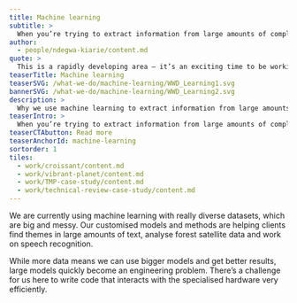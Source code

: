 ```yaml
---
title: Machine learning
subtitle: >
  When you’re trying to extract information from large amounts of complex, real-world data, chances are you’ll need to use machine learning.
author:
  - people/ndegwa-kiarie/content.md
quote: >
  This is a rapidly developing area – it’s an exciting time to be working in the field. It’s also essential for us to keep up with the state of the art and continue to innovate and push the field forward.
teaserTitle: Machine learning
teaserSVG: /what-we-do/machine-learning/WWD_Learning1.svg
bannerSVG: /what-we-do/machine-learning/WWD_Learning2.svg
description: >
  Why we use machine learning to extract information from large amounts of complex, real-world data.
teaserIntro: >
  When you’re trying to extract information from large amounts of complex, real-world data, chances are you’ll need to use machine learning.
teaserCTAbutton: Read more
teaserAnchorId: machine-learning
sortorder: 1
tiles:
  - work/croissant/content.md
  - work/vibrant-planet/content.md
  - work/TMP-case-study/content.md
  - work/technical-review-case-study/content.md
---
```


We are currently using machine learning with really diverse datasets, which are big and messy. Our customised models and methods are helping clients find themes in large amounts of text, analyse forest satellite data and work on speech recognition.

While more data means we can use bigger models and get better results, large models quickly become an engineering problem. There’s a challenge for us here to write code that interacts with the specialised hardware very efficiently.
